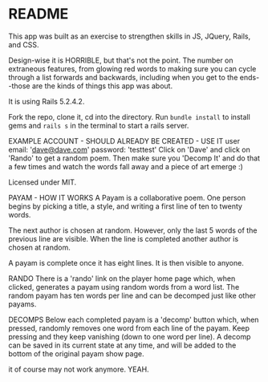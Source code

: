 # README

This app was built as an exercise to strengthen skills in JS, JQuery, Rails, and CSS.

Design-wise it is HORRIBLE, but that's not the point. The number on extraneous features, from glowing red words to making sure you can cycle through a list forwards and backwards, including when you get to the ends--those are the kinds of things this app was about.

It is using Rails 5.2.4.2. 

Fork the repo, clone it, cd into the directory. Run `bundle install` to install gems and `rails s` in the terminal to start a rails server.

EXAMPLE ACCOUNT - SHOULD ALREADY BE CREATED - USE IT
user email: 'dave@dave.com'
password: 'testtest'
Click on 'Dave' and click on 'Rando' to get a random poem.
Then make sure you 'Decomp It' and do that a few times and watch the words fall away and a piece of art emerge :) 

Licensed under MIT.

PAYAM - HOW IT WORKS
A Payam is a collaborative poem. One person begins by picking a title, a style, and writing a first line of ten to twenty words.

The next author is chosen at random. However, only the last 5 words of the previous line are visible. When the line is completed another author is chosen at random.

A payam is complete once it has eight lines. It is then visible to anyone.

RANDO
There is a 'rando' link on the player home page which, when clicked, generates a payam using random words from a word list. The random payam has ten words per line and can be decomped just like other payams. 

DECOMPS
Below each completed payam is a 'decomp' button which, when pressed, randomly removes one word from each line of the payam. Keep pressing and they keep vanishing (down to one word per line). A decomp can be saved in its current state at any time, and will be added to the bottom of the original payam show page. 

it of course may not work anymore. YEAH.
